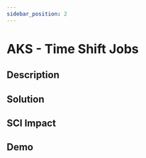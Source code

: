 ```yaml
---
sidebar_position: 2
---
```


# AKS - Time Shift Jobs

## Description


## Solution


## SCI Impact


## Demo
